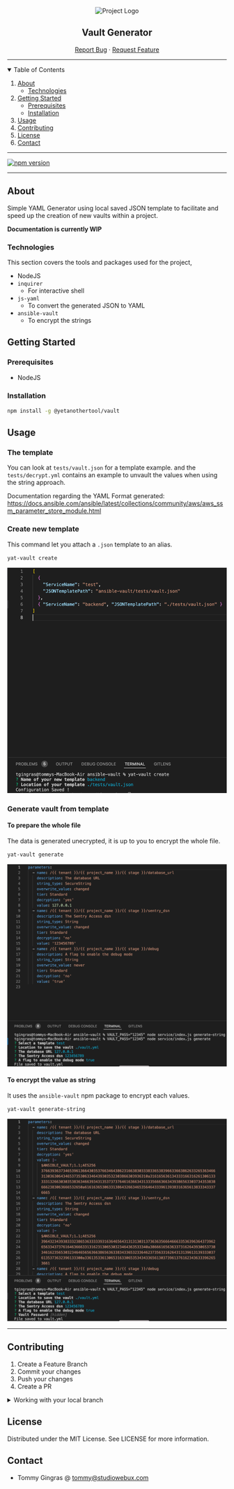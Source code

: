<div align="center">

![Project Logo](https://webuxlab-static.s3.ca-central-1.amazonaws.com/logoAmpoule.svg)

<h2>Vault Generator</h2>

<p align="center">
  <a href="https://github.com/yet-another-tool/copy-paste/issues">Report Bug</a>
  ·
  <a href="https://github.com/yet-another-tool/copy-paste/issues">Request Feature</a>
</p>
</div>

---

<details open="open">
  <summary>Table of Contents</summary>
  <ol>
    <li>
      <a href="#about">About</a>
      <ul>
        <li><a href="#technologies">Technologies</a></li>
      </ul>
    </li>
    <li>
      <a href="#getting-started">Getting Started</a>
      <ul>
        <li><a href="#prerequisites">Prerequisites</a></li>
        <li><a href="#installation">Installation</a></li>
      </ul>
    </li>
    <li><a href="#usage">Usage</a></li>
    <li><a href="#contributing">Contributing</a></li>
    <li><a href="#license">License</a></li>
    <li><a href="#contact">Contact</a></li>
  </ol>
</details>

---

<a href="https://badge.fury.io/js/@yetanothertool%2Fvault"><img src="https://badge.fury.io/js/@yetanothertool%2Fvault.svg" alt="npm version" height="18"></a>

---

## About

Simple YAML Generator using local saved JSON template to facilitate and speed up the creation of new vaults within a project.

**Documentation is currently WIP**

### Technologies

This section covers the tools and packages used for the project,

- NodeJS
- `inquirer`
  - For interactive shell
- `js-yaml`
  - To convert the generated JSON to YAML
- `ansible-vault`
  - To encrypt the strings

## Getting Started

### Prerequisites

- NodeJS

### Installation

```bash
npm install -g @yetanothertool/vault
```

## Usage

### The template

You can look at `tests/vault.json` for a template example.
and the `tests/decrypt.yml` contains an example to unvault the values when using the string approach.

Documentation regarding the YAML Format generated: https://docs.ansible.com/ansible/latest/collections/community/aws/aws_ssm_parameter_store_module.html

### Create new template

This command let you attach a `.json` template to an alias.

```bash
yat-vault create
```

![Create Template](./docs/example-create.png)

### Generate vault from template

#### To prepare the whole file 

The data is generated unecrypted, it is up to you to encrypt the whole file.

```bash
yat-vault generate
```

![Ansible Vault File](./docs/example-generated-vault-file.png)

#### To encrypt the value as string

It uses the `ansible-vault` npm package to encrypt each values.

```bash
yat-vault generate-string
```

![Ansible Vault String](./docs/example-generated-vault-string.png)

---

## Contributing

1. Create a Feature Branch
2. Commit your changes
3. Push your changes
4. Create a PR

<details>
<summary>Working with your local branch</summary>

**Branch Checkout:**

```bash
git checkout -b <feature|fix|release|chore|hotfix>/prefix-name
```

> Your branch name must starts with [feature|fix|release|chore|hotfix] and use a / before the name; 
> Use hyphens as separator;
> The prefix correspond to your Kanban tool id (e.g. abc-123)

**Keep your branch synced:**

```bash
git fetch origin
git rebase origin/master
```

**Commit your changes:**

```bash
git add .
git commit -m "<feat|ci|test|docs|build|chore|style|refactor|perf|BREAKING CHANGE>: commit message"
```

> Follow this convention commitlint for your commit message structure

**Push your changes:**

```bash
git push origin <feature|fix|release|chore|hotfix>/prefix-name
```

**Examples:**

```bash
git checkout -b release/v1.15.5
git checkout -b feature/abc-123-something-awesome
git checkout -b hotfix/abc-432-something-bad-to-fix
```

```bash
git commit -m "docs: added awesome documentation"
git commit -m "feat: added new feature"
git commit -m "test: added tests"
```

</details>

## License

Distributed under the MIT License. See LICENSE for more information.

## Contact

- Tommy Gingras @ tommy@studiowebux.com
